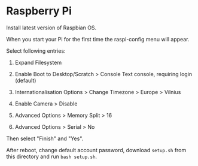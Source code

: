 # Raspberry Pi

Install latest version of Raspbian OS.

When you start your Pi for the first time the raspi-config menu will appear.

Select following entries:

1) Expand Filesystem

3) Enable Boot to Desktop/Scratch > Console Text console, requiring login (default)

4) Internationalisation Options > Change Timezone > Europe > Vilnius

5) Enable Camera > Disable

8) Advanced Options > Memory Split > 16

9) Advanced Options > Serial > No

Then select "Finish" and "Yes".

After reboot, change default account password, download `setup.sh` from this
directory and run `bash setup.sh`.
